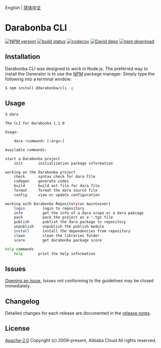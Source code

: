 English | [简体中文](/README-CN.md)

# Darabonba CLI

[![NPM version][npm-image]][npm-url]
[![build status][travis-image]][travis-url]
[![codecov][cov-image]][cov-url]
[![David deps][david-image]][david-url]
[![npm download][download-image]][download-url]

[npm-image]: https://img.shields.io/npm/v/@darabonba/cli.svg?style=flat-square
[npm-url]: https://npmjs.org/package/@darabonba/cli
[travis-image]: https://img.shields.io/travis/aliyun/darabonba-cli.svg?style=flat-square
[travis-url]: https://travis-ci.org/aliyun/darabonba-cli
[cov-image]: https://codecov.io/gh/aliyun/darabonba-cli/branch/master/graph/badge.svg
[cov-url]: https://codecov.io/gh/aliyun/darabonba-cli
[david-image]: https://img.shields.io/david/aliyun/darabonba-cli.svg?style=flat-square
[david-url]: https://david-dm.org/aliyun/darabonba-cli
[download-image]: https://img.shields.io/npm/dm/@darabonba/cli.svg?style=flat-square
[download-url]: https://npmjs.org/package/@darabonba/cli

## Installation

Darabonba CLI was designed to work in Node.js. The preferred way to install the Generator is to use the [NPM](https://www.npmjs.com/) package manager. Simply type the following into a terminal window:

```sh
$ npm install @darabonba/cli -g
```

## Usage

```sh
$ dara

The CLI for Darabonba 1.1.0

Usage:

    dara <command> [<args>]

Available commands:

start a Darabonba project
    init       initialization package information

working on the Darabonba project
    check      syntax check for dara file
    codegen    generate codes
    build      build ast file for dara file
    format     format the dara source file
    config     view or update configuration

working with Darabonba Repository(as maintainer)
    login        login to repository
    info         get the info of a dara scope or a dara pakcage
    pack         pack the project as a *.tgz file
    publish      publish the dara package to repository
    unpublish    unpublish the publish module
    install      install the dependencies from repository
    clean        clean the libraries folder
    score        get darabonba package score

help commands
    help       print the help information

```

## Issues

[Opening an Issue](https://github.com/aliyun/darabonba-cli/issues/new/choose), Issues not conforming to the guidelines may be closed immediately.

## Changelog

Detailed changes for each release are documented in the [release notes](/CHANGELOG.md).

## License

[Apache-2.0](/LICENSE)
Copyright (c) 2009-present, Alibaba Cloud All rights reserved.